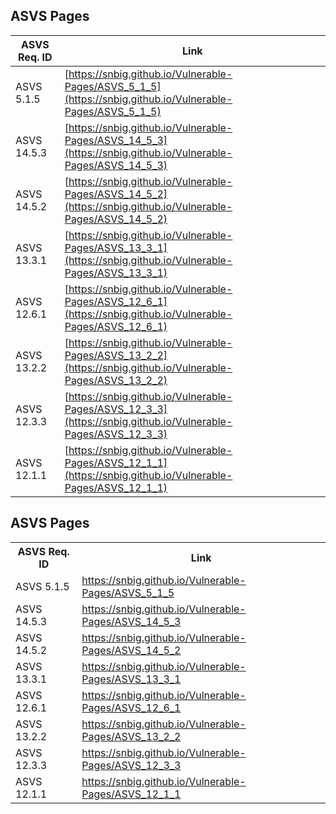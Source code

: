 ## ASVS Pages
| ASVS Req. ID | Link |
|---|---|
| ASVS 5.1.5 | [https://snbig.github.io/Vulnerable-Pages/ASVS_5_1_5](https://snbig.github.io/Vulnerable-Pages/ASVS_5_1_5) |
| ASVS 14.5.3 | [https://snbig.github.io/Vulnerable-Pages/ASVS_14_5_3](https://snbig.github.io/Vulnerable-Pages/ASVS_14_5_3) |
| ASVS 14.5.2 | [https://snbig.github.io/Vulnerable-Pages/ASVS_14_5_2](https://snbig.github.io/Vulnerable-Pages/ASVS_14_5_2) |
| ASVS 13.3.1 | [https://snbig.github.io/Vulnerable-Pages/ASVS_13_3_1](https://snbig.github.io/Vulnerable-Pages/ASVS_13_3_1) |
| ASVS 12.6.1 | [https://snbig.github.io/Vulnerable-Pages/ASVS_12_6_1](https://snbig.github.io/Vulnerable-Pages/ASVS_12_6_1) |
| ASVS 13.2.2 | [https://snbig.github.io/Vulnerable-Pages/ASVS_13_2_2](https://snbig.github.io/Vulnerable-Pages/ASVS_13_2_2) |
| ASVS 12.3.3 | [https://snbig.github.io/Vulnerable-Pages/ASVS_12_3_3](https://snbig.github.io/Vulnerable-Pages/ASVS_12_3_3) |
| ASVS 12.1.1 | [https://snbig.github.io/Vulnerable-Pages/ASVS_12_1_1](https://snbig.github.io/Vulnerable-Pages/ASVS_12_1_1) |

<h2>ASVS Pages</h2>
<table>
<tr><th>ASVS Req. ID</th><th>Link</th></tr>
<tr><td>ASVS 5.1.5</td><td><a href="https://snbig.github.io/Vulnerable-Pages/ASVS_5_1_5">https://snbig.github.io/Vulnerable-Pages/ASVS_5_1_5</a></td></tr>
<tr><td>ASVS 14.5.3</td><td><a href="https://snbig.github.io/Vulnerable-Pages/ASVS_14_5_3">https://snbig.github.io/Vulnerable-Pages/ASVS_14_5_3</a></td></tr>
<tr><td>ASVS 14.5.2</td><td><a href="https://snbig.github.io/Vulnerable-Pages/ASVS_14_5_2">https://snbig.github.io/Vulnerable-Pages/ASVS_14_5_2</a></td></tr>
<tr><td>ASVS 13.3.1</td><td><a href="https://snbig.github.io/Vulnerable-Pages/ASVS_13_3_1">https://snbig.github.io/Vulnerable-Pages/ASVS_13_3_1</a></td></tr>
<tr><td>ASVS 12.6.1</td><td><a href="https://snbig.github.io/Vulnerable-Pages/ASVS_12_6_1">https://snbig.github.io/Vulnerable-Pages/ASVS_12_6_1</a></td></tr>
<tr><td>ASVS 13.2.2</td><td><a href="https://snbig.github.io/Vulnerable-Pages/ASVS_13_2_2">https://snbig.github.io/Vulnerable-Pages/ASVS_13_2_2</a></td></tr>
<tr><td>ASVS 12.3.3</td><td><a href="https://snbig.github.io/Vulnerable-Pages/ASVS_12_3_3">https://snbig.github.io/Vulnerable-Pages/ASVS_12_3_3</a></td></tr>
<tr><td>ASVS 12.1.1</td><td><a href="https://snbig.github.io/Vulnerable-Pages/ASVS_12_1_1">https://snbig.github.io/Vulnerable-Pages/ASVS_12_1_1</a></td></tr>

</table>
